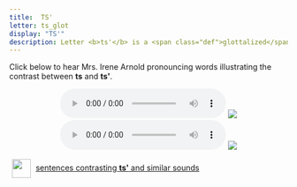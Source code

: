 ```yaml
---
title:  TS'
letter: ts_glot
display: "TS'"
description: Letter <b>ts'</b> is a <span class="def">glottalized</span> or <span class="def"><a href="javascript:tech('ejective');">ejective</a></span> sound. It it pronounced like <b>ts</b> except with the vocal folds tightly closed so that air is released with a sudden burst or popping sound. Tanacross <b>ts'</b> occurs only at the beginning of a syllable.
---
```



Click below to hear Mrs. Irene Arnold pronouncing words illustrating the contrast between <b>ts</b> and <b>ts'</b>.


<center>
<audio controls src="{{ site.baseurl }}/assets/audio/ts_ts_glot_comp.mp3" type="audio/mpeg">Your browser does not support the audio element.</audio>
<img src="{{ site.baseurl }}/assets/gif/ts_ts_glot_cmp.gif" border="0">
</center>

<center>
<audio controls src="{{ site.baseurl }}/assets/audio/ts_ts_glot2_cmp.mp3" type="audio/mpeg">Your browser does not support the audio element.</audio>
<img src="{{ site.baseurl }}/assets/gif/ts_ts_glot2_cmp.gif" border="0">
</center>

<p>
<img src="{{ site.baseurl }}/assets/images/question.png" width="34" height="34" hspace="5" align="absmiddle"> <a href="../alveolar_comp/sib1_sent/sib1_sent.html"> sentences contrasting <b>ts'</b> and similar sounds</a><br />
</p>
<br />
						
